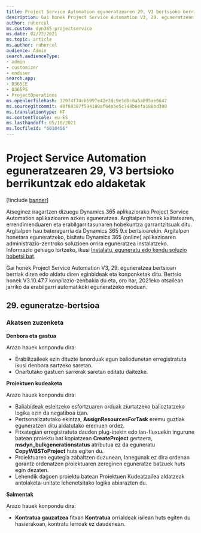 ```yaml
---
title: Project Service Automation eguneratzearen 29, V3 bertsioko berrikuntzak edo aldaketak
description: Gai honek Project Service Automation V3, 29. eguneratzean erabilgarri dauden eginbideak eta konponketak ditu.
author: ruhercul
ms.custom: dyn365-projectservice
ms.date: 02/22/2021
ms.topic: article
ms.author: ruhercul
audience: Admin
search.audienceType:
- admin
- customizer
- enduser
search.app:
- D365CE
- D365PS
- ProjectOperations
ms.openlocfilehash: 320f4f74cb5997e42e2dc9e1d8c8a5ab95ae6647
ms.sourcegitcommit: 40f68387f594180af64a5e5c748b6efa188bd300
ms.translationtype: HT
ms.contentlocale: eu-ES
ms.lasthandoff: 05/10/2021
ms.locfileid: "6010456"
---
```

# <a name="whats-new-or-changed-in-project-service-automation-update-release-29-v3"></a>Project Service Automation eguneratzearen 29, V3 bertsioko berrikuntzak edo aldaketak

[!include [banner](../includes/psa-now-project-operations.md)]

Atseginez iragartzen dizuegu Dynamics 365 aplikaziorako Project Service Automation aplikazioaren azken eguneratzea. Argitalpen honek kalitatearen, errendimenduaren eta erabilgarritasunaren hobekuntza garrantzitsuak ditu. Argitalpen hau bateragarria da Dynamics 365 9.x bertsioarekin. Argitalpen honetara eguneratzeko, bisitatu Dynamics 365 (online) aplikazioaren administrazio-zentroko soluzioen orrira eguneratzea instalatzeko. Informazio gehiago lortzeko, ikusi [Instalatu, eguneratu edo kendu soluzio hobetsi bat](/power-platform/admin/install-remove-preferred-solution).

Gai honek Project Service Automation V3, 29. eguneratzea bertsioan berriak diren edo aldatu diren eginbideak eta konponketak ditu. Bertsio honek V3.10.47.7 konpilazio-zenbakia du eta, oro har, 2021eko otsailean jarriko da erabilgarri automatikoki eguneratzeko moduan.

## <a name="update-release-29"></a>29. eguneratze-bertsioa

### <a name="bug-fixes"></a>Akatsen zuzenketa

**Denbora eta gastua**

Arazo hauek konpondu dira:

- Erabiltzaileek ezin dituzte lanorduak egun baliodunetan erregistratuta ikusi denbora sartzeko saretan.
- Onartutako gastuen sarrerak saretan editatu daitezke.

**Proiektuen kudeaketa**

Arazo hauek konpondu dira:

- Baliabideak esleitzeko esfortzuaren orduak ziurtatzeko balioztatzeko logika ezin da negatiboa izan.
- Pertsonalizatutako ekintza, **AssignResourcesForTask** eremu guztiak eguneratzen ditu aldatutako eremuen ordez.
- Fitxategian erregistratuta dauden plug-inekin edo lan-fluxuekin ingurune batean proiektu bat kopiatzean **CreateProject** gertaera, **msdyn_bulkgenerationstatus** atributua ez da eguneratu **CopyWBSToProject** huts egiten du.
- Proiektuaren egutegia zabaltzen duzunean, lanegunak ez dira ordenan gorantz ordenatzen proiektuaren zereginen eguneratze batzuek huts egin dezaten.
- Lehendik dagoen proiektu batean Proiektuen Kudeatzailea aldatzeak antolaketa-unitate lehenetsitako logika abiarazten du.

**Salmentak**

Arazo hauek konpondu dira:

- **Kontratua gauzatzea** fitxan **Kontratua** orrialdeak isilean huts egiten du hasierakoan, kontratu lerroak ez daudenean.